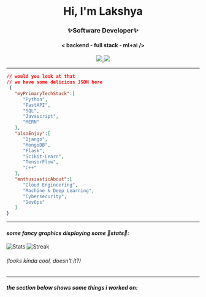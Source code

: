 <h1 align="center">Hi, I'm Lakshya</h1>
<h3 align="center">✨Software Developer✨</h3>
<h4 align="center"> <b>< backend - full stack - ml+ai /></b> </h4>
<p align = "center" ><a href = "https://www.linkedin.com/in/lakshya-malik/" target = "_blank"> <img src =  "https://img.shields.io/badge/LinkedIn-0077B5?style=for-the-badge&logo=linkedin&logoColor=white"> </a>
<a href = "https://lakshwrites.medium.com" target = "_blank"> <img src =  "https://img.shields.io/badge/Medium-12100E?style=for-the-badge&logo=medium&logoColor=white"> </a>
 
 
</p>

<hr />

```json
// would you look at that
// we have some delicious JSON here
 {
   "myPrimaryTechStack":[
      "Python",
      "FastAPI",
      "SQL",
      "Javascript",
      "MERN"
   ],
   "alsoEnjoy":[
      "Django",
      "MongoDB",
      "Flask",
      "Scikit-Learn",
      "TensorFlow",
      "C++"
   ],
   "enthusiasticAbout":[
      "Cloud Engineering",
      "Machine & Deep Learning",
      "Cybersecurity",
      "DevOps"
   ]
}
```
<hr/>

</p>

#### *some fancy graphics displaying some 💫stats💫:*

![Stats](https://github-readme-stats.vercel.app/api?username=outoflaksh&show_icons=true&theme=dracula&count_private=true)
![Streak](https://github-readme-streak-stats.herokuapp.com/?user=outoflaksh&theme=dracula)

###### (looks kinda cool, doesn't it?)

<hr />

#### *the section below shows some things i worked on:*

